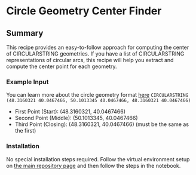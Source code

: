 # Circle Geometry Center Finder

## Summary
This recipe provides an easy-to-follow approach for computing the center of CIRCULARSTRING geometries. 
If you have a list of CIRCULARSTRING representations of circular arcs, 
this recipe will help you extract and compute the center point for each geometry.

### Example Input
You can learn more about the circle geometry format [here](https://docs.centaurlabs.com/docs/wkt-format#circles) 
`CIRCULARSTRING (48.3160321 40.0467466, 50.1013345 40.0467466, 48.3160321 40.0467466)`
- First Point (Start): (48.3160321, 40.0467466)
- Second Point (Middle): (50.1013345, 40.0467466)
- Third Point (Closing): (48.3160321, 40.0467466) (must be the same as the first)

### Installation
No special installation steps required. Follow the virtual environment setup on
[the main repository page](../README.md#installation) and then follow the steps in the notebook.
